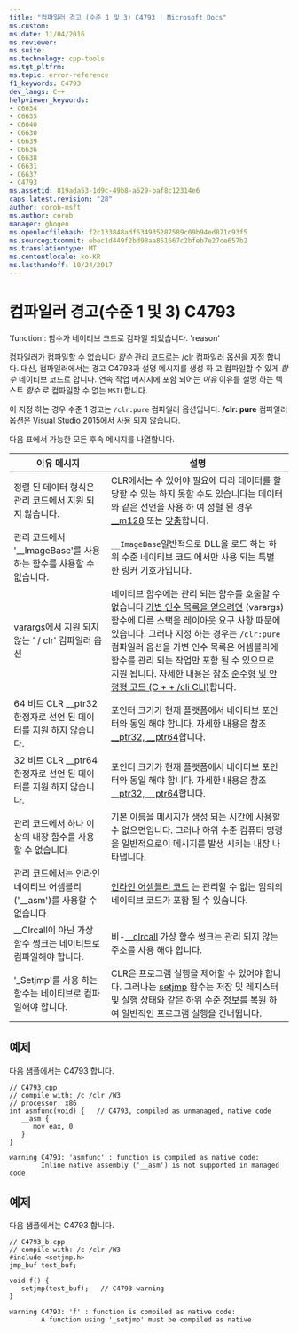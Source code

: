 ```yaml
---
title: "컴파일러 경고 (수준 1 및 3) C4793 | Microsoft Docs"
ms.custom: 
ms.date: 11/04/2016
ms.reviewer: 
ms.suite: 
ms.technology: cpp-tools
ms.tgt_pltfrm: 
ms.topic: error-reference
f1_keywords: C4793
dev_langs: C++
helpviewer_keywords:
- C6634
- C6635
- C6640
- C6630
- C6639
- C6636
- C6638
- C6631
- C6637
- C4793
ms.assetid: 819ada53-1d9c-49b8-a629-baf8c12314e6
caps.latest.revision: "28"
author: corob-msft
ms.author: corob
manager: ghogen
ms.openlocfilehash: f2c133848adf634935287589c09b94ed871c93f5
ms.sourcegitcommit: ebec1d449f2bd98aa851667c2bfeb7e27ce657b2
ms.translationtype: MT
ms.contentlocale: ko-KR
ms.lasthandoff: 10/24/2017
---
```

# <a name="compiler-warning-level-1-and-3-c4793"></a>컴파일러 경고(수준 1 및 3) C4793
'function': 함수가 네이티브 코드로 컴파일 되었습니다. 'reason'  
  
 컴파일러가 컴파일할 수 없습니다 *함수* 관리 코드로는 [/clr](../../build/reference/clr-common-language-runtime-compilation.md) 컴파일러 옵션을 지정 합니다. 대신, 컴파일러에서는 경고 C4793과 설명 메시지를 생성 하 고 컴파일할 수 있게 *함수* 네이티브 코드로 합니다. 연속 작업 메시지에 포함 되어는 *이유* 이유를 설명 하는 텍스트 *함수* 로 컴파일할 수 없는 `MSIL`합니다.  
  
 이 지정 하는 경우 수준 1 경고는 `/clr:pure` 컴파일러 옵션입니다.  **/clr: pure** 컴파일러 옵션은 Visual Studio 2015에서 사용 되지 않습니다.  
  
 다음 표에서 가능한 모든 후속 메시지를 나열합니다.  
  
|이유 메시지|설명|  
|--------------------|-------------|  
|정렬 된 데이터 형식은 관리 코드에서 지원 되지 않습니다.|CLR에서는 수 있어야 필요에 따라 데이터를 할당할 수 있는 하지 못할 수도 있습니다는 데이터와 같은 선언을 사용 하 여 정렬 된 경우 [__m128](../../cpp/m128.md) 또는 [맞춤](../../cpp/align-cpp.md)합니다.|  
|관리 코드에서 '__ImageBase'를 사용 하는 함수를 사용할 수 없습니다.|`__ImageBase`일반적으로 DLL을 로드 하는 하위 수준 네이티브 코드 에서만 사용 되는 특별 한 링커 기호가입니다.|  
|varargs에서 지원 되지 않는 ' / clr' 컴파일러 옵션|네이티브 함수에는 관리 되는 함수를 호출할 수 없습니다 [가변 인수 목록을 얻으려면](../../cpp/functions-with-variable-argument-lists-cpp.md) (varargs) 함수에 다른 스택을 레이아웃 요구 사항 때문에 있습니다. 그러나 지정 하는 경우는 `/clr:pure` 컴파일러 옵션을 가변 인수 목록은 어셈블리에 함수를 관리 되는 작업만 포함 될 수 있으므로 지원 됩니다. 자세한 내용은 참조 [순수형 및 안정형 코드 (C + + /cli CLI)](../../dotnet/pure-and-verifiable-code-cpp-cli.md)합니다.|  
|64 비트 CLR __ptr32 한정자로 선언 된 데이터를 지원 하지 않습니다.|포인터 크기가 현재 플랫폼에서 네이티브 포인터와 동일 해야 합니다. 자세한 내용은 참조 [__ptr32, \__ptr64](../../cpp/ptr32-ptr64.md)합니다.|  
|32 비트 CLR __ptr64 한정자로 선언 된 데이터를 지원 하지 않습니다.|포인터 크기가 현재 플랫폼에서 네이티브 포인터와 동일 해야 합니다. 자세한 내용은 참조 [__ptr32, \__ptr64](../../cpp/ptr32-ptr64.md)합니다.|  
|관리 코드에서 하나 이상의 내장 함수를 사용할 수 없습니다.|기본 이름을 메시지가 생성 되는 시간에 사용할 수 없으면입니다. 그러나 하위 수준 컴퓨터 명령을 일반적으로이 메시지를 발생 시키는 내장 나타냅니다.|  
|관리 코드에서는 인라인 네이티브 어셈블리 ('__asm')를 사용할 수 없습니다.|[인라인 어셈블리 코드](../../assembler/inline/asm.md) 는 관리할 수 없는 임의의 네이티브 코드가 포함 될 수 있습니다.|  
|__Clrcall이 아닌 가상 함수 썽크는 네이티브로 컴파일해야 합니다.|비-[__clrcall](../../cpp/clrcall.md) 가상 함수 썽크는 관리 되지 않는 주소를 사용 해야 합니다.|  
|'_Setjmp'를 사용 하는 함수는 네이티브로 컴파일해야 합니다.|CLR은 프로그램 실행을 제어할 수 있어야 합니다. 그러나는 [setjmp](../../cpp/using-setjmp-longjmp.md) 함수는 저장 및 레지스터 및 실행 상태와 같은 하위 수준 정보를 복원 하 여 일반적인 프로그램 실행을 건너뜁니다.|  
  
## <a name="example"></a>예제  
 다음 샘플에서는 C4793 합니다.  
  
```  
// C4793.cpp  
// compile with: /c /clr /W3   
// processor: x86  
int asmfunc(void) {   // C4793, compiled as unmanaged, native code  
   __asm {  
      mov eax, 0  
   }  
}  
```  
  
```Output  
warning C4793: 'asmfunc' : function is compiled as native code:  
        Inline native assembly ('__asm') is not supported in managed code  
```  
  
## <a name="example"></a>예제  
 다음 샘플에서는 C4793 합니다.  
  
```  
// C4793_b.cpp  
// compile with: /c /clr /W3  
#include <setjmp.h>  
jmp_buf test_buf;  
  
void f() {  
   setjmp(test_buf);   // C4793 warning  
}  
```  
  
```Output  
warning C4793: 'f' : function is compiled as native code:  
        A function using '_setjmp' must be compiled as native  
```